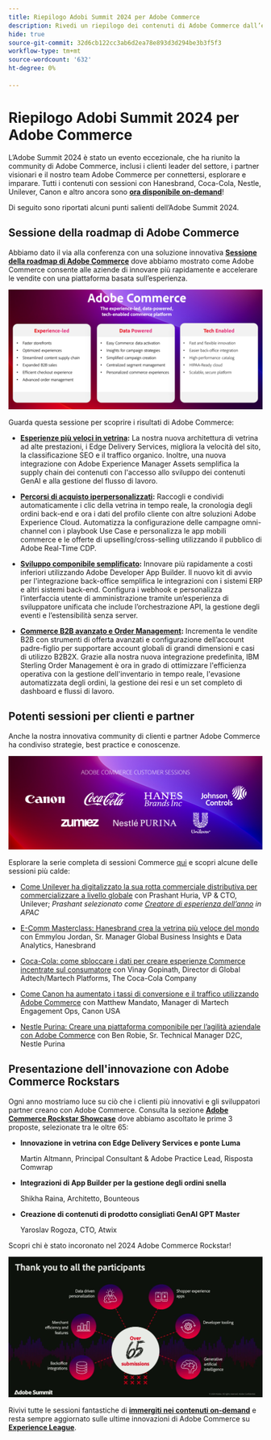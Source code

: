 ```yaml
---
title: Riepilogo Adobi Summit 2024 per Adobe Commerce
description: Rivedi un riepilogo dei contenuti di Adobe Commerce dall’evento di Adobe Summit 2024.
hide: true
source-git-commit: 32d6cb122cc3ab6d2ea78e893d3d294be3b3f5f3
workflow-type: tm+mt
source-wordcount: '632'
ht-degree: 0%

---
```



# Riepilogo Adobi Summit 2024 per Adobe Commerce

L’Adobe Summit 2024 è stato un evento eccezionale, che ha riunito la community di Adobe Commerce, inclusi i clienti leader del settore, i partner visionari e il nostro team Adobe Commerce per connettersi, esplorare e imparare. Tutti i contenuti con sessioni con Hanesbrand, Coca-Cola, Nestle, Unilever, Canon e altro ancora sono [**ora disponibile on-demand**](https://business.adobe.com/summit/2024/sessions.html?Track=Commerce)!

Di seguito sono riportati alcuni punti salienti dell’Adobe Summit 2024.

## Sessione della roadmap di Adobe Commerce

Abbiamo dato il via alla conferenza con una soluzione innovativa [**Sessione della roadmap di Adobe Commerce**](https://business.adobe.com/summit/2024/sessions/adobe-commerce-2024-product-roadmap-review-s432.html) dove abbiamo mostrato come Adobe Commerce consente alle aziende di innovare più rapidamente e accelerare le vendite con una piattaforma basata sull’esperienza.

![Schermata di un computer](../../assets/events/image1.png)

Guarda questa sessione per scoprire i risultati di Adobe Commerce:

- **[Esperienze più veloci in vetrina](https://experienceleague.adobe.com/developer/commerce/storefront/):** La nostra nuova architettura di vetrina ad alte prestazioni, i Edge Delivery Services, migliora la velocità del sito, la classificazione SEO e il traffico organico. Inoltre, una nuova integrazione con Adobe Experience Manager Assets semplifica la supply chain dei contenuti con l&#39;accesso allo sviluppo dei contenuti GenAI e alla gestione del flusso di lavoro.

- **[Percorsi di acquisto iperpersonalizzati](https://experienceleague.adobe.com/en/docs/commerce-admin/customers/customers-menu/personalize-scale):** Raccogli e condividi automaticamente i clic della vetrina in tempo reale, la cronologia degli ordini back-end e ora i dati del profilo cliente con altre soluzioni Adobe Experience Cloud. Automatizza la configurazione delle campagne omni-channel con i playbook Use Case e personalizza le app mobili commerce e le offerte di upselling/cross-selling utilizzando il pubblico di Adobe Real-Time CDP.

- **[Sviluppo componibile semplificato](https://developer.adobe.com/commerce/extensibility/app-development/learning-path/):** Innovare più rapidamente a costi inferiori utilizzando Adobe Developer App Builder. Il nuovo kit di avvio per l&#39;integrazione back-office semplifica le integrazioni con i sistemi ERP e altri sistemi back-end. Configura i webhook e personalizza l’interfaccia utente di amministrazione tramite un’esperienza di sviluppatore unificata che include l’orchestrazione API, la gestione degli eventi e l’estensibilità senza server.

- **[Commerce B2B avanzato e Order Management](https://experienceleague.adobe.com/en/docs/commerce-admin/b2b/introduction):** Incrementa le vendite B2B con strumenti di offerta avanzati e configurazione dell’account padre-figlio per supportare account globali di grandi dimensioni e casi di utilizzo B2B2X. Grazie alla nostra nuova integrazione predefinita, IBM Sterling Order Management è ora in grado di ottimizzare l&#39;efficienza operativa con la gestione dell&#39;inventario in tempo reale, l&#39;evasione automatizzata degli ordini, la gestione dei resi e un set completo di dashboard e flussi di lavoro.

## Potenti sessioni per clienti e partner

Anche la nostra innovativa community di clienti e partner Adobe Commerce ha condiviso strategie, best practice e conoscenze.

![Gruppo di logo su sfondo viola](../../assets/events/image2.png)

Esplorare la serie completa di sessioni Commerce [qui](https://business.adobe.com/summit/2024/sessions.html?Track=Commerce) e scopri alcune delle sessioni più calde:

- [Come Unilever ha digitalizzato la sua rotta commerciale distributiva per commercializzare a livello globale](https://business.adobe.com/summit/2024/sessions/how-unilever-digitized-its-distributive-trade-rout-s430.html) con Prashant Huria, VP &amp; CTO, Unilever; *Prashant selezionato come [Creatore di esperienza dell’anno](https://www.adobeexperienceawards.com/stories2024) in APAC*

- [E-Comm Masterclass: Hanesbrand crea la vetrina più veloce del mondo](https://business.adobe.com/summit/2024/sessions/ecomm-masterclass-hanesbrands-creates-the-worlds-f-s435.html) con Emmylou Jordan, Sr. Manager Global Business Insights e Data Analytics, Hanesbrand

- [Coca-Cola: come sbloccare i dati per creare esperienze Commerce incentrate sul consumatore](https://business.adobe.com/summit/2024/sessions/cocacola-unlocking-data-to-create-consumercentric-s434.html) con Vinay Gopinath, Director di Global Adtech/Martech Platforms, The Coca-Cola Company

- [Come Canon ha aumentato i tassi di conversione e il traffico utilizzando Adobe Commerce](https://business.adobe.com/summit/2024/sessions/how-canon-increased-conversion-rates-and-traffic-u-s438.html) con Matthew Mandato, Manager di Martech Engagement Ops, Canon USA

- [Nestle Purina: Creare una piattaforma componibile per l’agilità aziendale con Adobe Commerce](https://business.adobe.com/summit/2024/sessions/purina-takes-composable-commerce-approach-to-boost-s437.html) con Ben Robie, Sr. Technical Manager D2C, Nestle Purina

## Presentazione dell&#39;innovazione con Adobe Commerce Rockstars

Ogni anno mostriamo luce su ciò che i clienti più innovativi e gli sviluppatori partner creano con Adobe Commerce. Consulta la sezione **[Adobe Commerce Rockstar Showcase](https://business.adobe.com/summit/2024/sessions/adobe-commerce-rockstar-showcase-s431.html)** dove abbiamo ascoltato le prime 3 proposte, selezionate tra le oltre 65:

- **Innovazione in vetrina con Edge Delivery Services e ponte Luma**

  Martin Altmann, Principal Consultant &amp; Adobe Practice Lead, Risposta Comwrap

- **Integrazioni di App Builder per la gestione degli ordini snella**

  Shikha Raina, Architetto, Bounteous

- **Creazione di contenuti di prodotto consigliati GenAI GPT Master**

  Yaroslav Rogoza, CTO, Atwix

Scopri chi è stato incoronato nel 2024 Adobe Commerce Rockstar!

![Schermata di uno sfondo nero con testo bianco e icone](../../assets/events/image3.png)

Rivivi tutte le sessioni fantastiche di **[immergiti nei contenuti on-demand](https://business.adobe.com/summit/2024/sessions.html?Track=Commerce)** e resta sempre aggiornato sulle ultime innovazioni di Adobe Commerce su [**Experience League**](https://experienceleague.adobe.com/en/docs/commerce-operations/release/latest).
